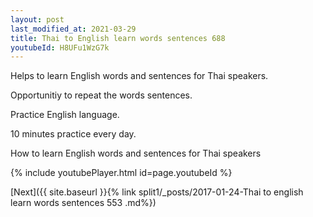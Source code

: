 ```yaml
---
layout: post
last_modified_at: 2021-03-29
title: Thai to English learn words sentences 688 
youtubeId: H8UFu1WzG7k
---
```

 
 
Helps to learn English words and sentences for Thai speakers.

Opportunitiy to repeat the words sentences. 

Practice English language. 
 
10 minutes practice every day. 
 
How to learn English words and sentences for Thai speakers 
 
{% include youtubePlayer.html id=page.youtubeId %}
 
 
[Next]({{ site.baseurl }}{% link  split1/_posts/2017-01-24-Thai to english learn words sentences 553 .md%})
 
